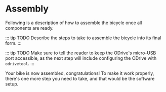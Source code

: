 # Assembly

Following is a description of how to assemble the bicycle once all components are ready.

::: tip TODO
Describe the steps to take to assemble the bicycle into its final form.
:::

::: tip TODO
Make sure to tell the reader to keep the ODrive's micro-USB port accessible, as the next step will include configuring the ODrive with `odrivetool`.
:::

Your bike is now assembled, congratulations! To make it work properly, there's one more step you need to take, and that would be the software setup.